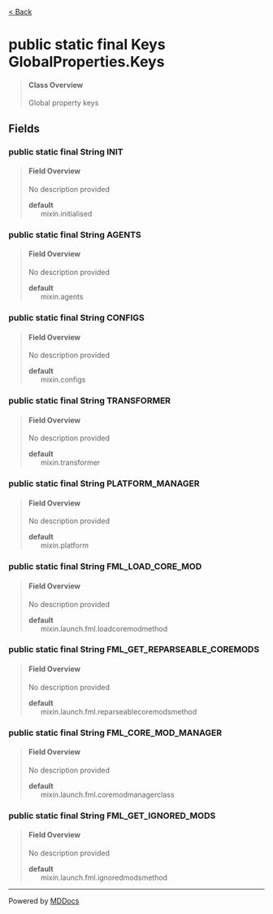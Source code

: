 [< Back](../README.md)
# public static final Keys GlobalProperties.Keys #
>#### Class Overview ####
>Global property keys
## Fields ##
### public static final String INIT ###
>#### Field Overview ####
>No description provided
>
>**default**<br />
>&nbsp;&nbsp;&nbsp;&nbsp;&nbsp;&nbsp;mixin.initialised
>
### public static final String AGENTS ###
>#### Field Overview ####
>No description provided
>
>**default**<br />
>&nbsp;&nbsp;&nbsp;&nbsp;&nbsp;&nbsp;mixin.agents
>
### public static final String CONFIGS ###
>#### Field Overview ####
>No description provided
>
>**default**<br />
>&nbsp;&nbsp;&nbsp;&nbsp;&nbsp;&nbsp;mixin.configs
>
### public static final String TRANSFORMER ###
>#### Field Overview ####
>No description provided
>
>**default**<br />
>&nbsp;&nbsp;&nbsp;&nbsp;&nbsp;&nbsp;mixin.transformer
>
### public static final String PLATFORM_MANAGER ###
>#### Field Overview ####
>No description provided
>
>**default**<br />
>&nbsp;&nbsp;&nbsp;&nbsp;&nbsp;&nbsp;mixin.platform
>
### public static final String FML_LOAD_CORE_MOD ###
>#### Field Overview ####
>No description provided
>
>**default**<br />
>&nbsp;&nbsp;&nbsp;&nbsp;&nbsp;&nbsp;mixin.launch.fml.loadcoremodmethod
>
### public static final String FML_GET_REPARSEABLE_COREMODS ###
>#### Field Overview ####
>No description provided
>
>**default**<br />
>&nbsp;&nbsp;&nbsp;&nbsp;&nbsp;&nbsp;mixin.launch.fml.reparseablecoremodsmethod
>
### public static final String FML_CORE_MOD_MANAGER ###
>#### Field Overview ####
>No description provided
>
>**default**<br />
>&nbsp;&nbsp;&nbsp;&nbsp;&nbsp;&nbsp;mixin.launch.fml.coremodmanagerclass
>
### public static final String FML_GET_IGNORED_MODS ###
>#### Field Overview ####
>No description provided
>
>**default**<br />
>&nbsp;&nbsp;&nbsp;&nbsp;&nbsp;&nbsp;mixin.launch.fml.ignoredmodsmethod
>

---
Powered by [MDDocs](https://github.com/VRCube/MDDocs)